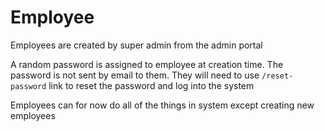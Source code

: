 # Employee
Employees are created by super admin from the admin portal

A random password is assigned to employee at creation time. 
The password is not sent by email to them. They will need to use `/reset-password` link to reset the password and log into the system

Employees can for now do all of the things in system except creating new employees